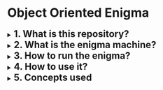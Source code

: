 # Object Oriented Enigma

<details><summary><h2 Style="display:inline"> 1. What is this repository?</h2></summary>
<p>
&nbsp;&nbsp;&nbsp;&nbsp; This repository is a digital version of an electromechanical dispositive, made with the purpose of learning about cipher and developing programing skills.<br/>
&nbsp;&nbsp;&nbsp;&nbsp; Using the concepts of object-oriented programming, it was possible to transcript the logic of an electromechanical device into a code, where all the parts were represented into a class with attributes and methods. <br/>
&nbsp;&nbsp;&nbsp;&nbsp; The methods represent the functions of each part, and are encapsulated to be seen only for parts that are connected to each other in the real machine.

---
</p> </details>

<details><summary><h2 Style="display:inline"> 2. What is the enigma machine?</h2></summary>
<p>
&nbsp;&nbsp;&nbsp;&nbsp; The Enigma machine is an encryption device developed and used in the early to mid 20th century to protect commercial, diplomatic and military communication.

---
</p> </details>

<details><summary><h2 Style="display:inline"> 3. How to run the enigma?</h2></summary>
<p>
1. To use this application you need Oracle JDK 8u261 or above (you can download it [here](https://www.oracle.com/java/technologies/javase-downloads.html))

2. Clone this repository to your computer and unzip it. The files will be in a path like this:
    ````
    C:\Users\my_name\Documents\Enigma-Machine
    ````

3. Access this folder in your terminal (Unix users) or CMD (Windows users), using this command:
    ````
    cd "C:\Users\my_name\Documents\Enigma-Machine"
    ```` 

4. Compile and Run the code using the following commands:
   ````
   javac src/EnigmaOOP.java

   java src.EnigmaOOP
   ````  

5. To run the automatic test use these commands:
    ````
    javac test/EncryptDecryptTest.java

    java test.EncryptDecryptTest
    ````

---
</p> </details>

<details><summary><h2 Style="display:inline"> 4. How to use it?</h2></summary>
<p>
&nbsp;&nbsp;&nbsp;&nbsp; After running EnigmaOOP, the terminal will ask for a number relative to a rotor file. This number must be between 1 and 5. After this, a letter will set the initial position of the rotor. This process will be repeated for 2 more times until all the 3 rotors are set. 
Save these settings, you'll need them later to decrypt your message.<br>

&nbsp;&nbsp;&nbsp;&nbsp; Write your message, assuming that all the special characters, spaces, and numbers will be deleted and all the letters will be uppercased. You can use multiple lines. The program will stop receiving words when the word "CAMBIO" be written.<br>

&nbsp;&nbsp;&nbsp;&nbsp; The program will print a code like this: FTWGMOTJIADKNAIHDYEAHVOA on your console. This is your encrypted message. It can be decrypted by setting a new machine with the same initial conditions and the word "CAMBIO" at the end of the message.

---
</p> </details>

<details><summary><h2 Style="display:inline"> 5. Concepts used</h2></summary>
<p>
- Object Oriented Programing
  - Abstraction
  - Encapsulation
  - Inheritance
  - Polymorphism
- Packaging
- Data structures

---
</p> </details>


